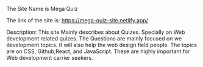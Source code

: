 The Site Name is Mega Quiz

The link of the site is: https://mega-quiz-site.netlify.app/

Description:
This site Mainly describes about Quizes. Specially on Web development related quizes.
The Questions are mainly focused on we development topics.
It will also help the web design field people.
The topics are on CSS, Github,React, and JavaScript.
These are highly important for  Web development carrier seekers.